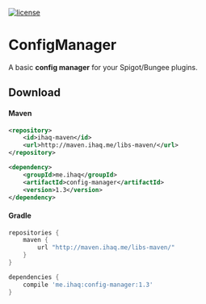 [![license](https://img.shields.io/github/license/mashape/apistatus.svg) ](LICENSE)

# ConfigManager
A basic **config manager** for your Spigot/Bungee plugins.

## Download

#### Maven
```xml
<repository>
    <id>ihaq-maven</id>
    <url>http://maven.ihaq.me/libs-maven/</url>
</repository>

<dependency>
    <groupId>me.ihaq</groupId>
    <artifactId>config-manager</artifactId>
    <version>1.3</version>
</dependency>
```

#### Gradle
```gradle
repositories {
    maven {
        url "http://maven.ihaq.me/libs-maven/"
    }
}

dependencies {
    compile 'me.ihaq:config-manager:1.3'
}
```
